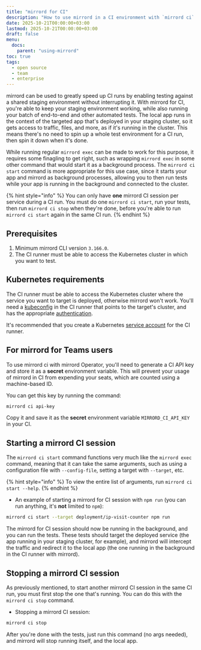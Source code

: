 ```yaml
---
title: "mirrord for CI"
description: "How to use mirrord in a CI environment with `mirrord ci` commands."
date: 2025-10-21T00:00:00+03:00
lastmod: 2025-10-21T00:00:00+03:00
draft: false
menu:
  docs:
    parent: "using-mirrord"
toc: true
tags:
  - open source
  - team
  - enterprise
---
```


mirrord can be used to greatly speed up CI runs by enabling testing against a shared staging environment
without interrupting it. With mirrord for CI, you're able to keep your staging environment working, while
also running your batch of end-to-end and other automated tests. The local app runs in the context of the
targeted app that's deployed in your staging cluster, so it gets access to traffic, files, and more, as if
it's running in the cluster. This means there's no need to spin up a whole test environment for a CI run,
then spin it down when it's done.

While running regular `mirrord exec` can be made to work for this purpose, it requires some
finagling to get right, such as wrapping `mirrord exec` in some other command that would start
it as a background process.
The `mirrord ci start` command is more appropriate for this use case, since it starts your app and mirrord as
background processes, allowing you to then run tests while your app is running in the background and connected to the cluster.

{% hint style="info" %}
You can only have **one** mirrord CI session per service during a CI run. You must do one
`mirrord ci start`, run your tests, then run `mirrord ci stop` when they're done, before you're
able to run `mirrord ci start` again in the same CI run.
{% endhint %}

## Prerequisites

1. Minimum mirrord CLI version `3.166.0`.
2. The CI runner must be able to access the Kubernetes cluster in which you want to test.

## Kubernetes requirements

The CI runner must be able to access the Kubernetes cluster where the service you want to target is deployed,
otherwise mirrord won't work. You'll need a
[kubeconfig](https://kubernetes.io/docs/concepts/configuration/organize-cluster-access-kubeconfig/) in the
CI runner that points to the target's cluster, and has the appropriate
[authentication](https://kubernetes.io/docs/reference/access-authn-authz/authentication/).

It's recommended that you create a Kubernetes
[service account](https://kubernetes.io/docs/concepts/security/service-accounts/) for the CI runner.

## For mirrord for Teams users

To use mirrord ci with mirrord Operator, you'll need to generate a CI API key and store it
as a **secret** environment variable. This will prevent your usage of mirrord in CI from expending your seats, which are counted using a machine-based ID.

You can get this key by running the command:

```sh
mirrord ci api-key
```

Copy it and save it as the **secret** environment variable `MIRRORD_CI_API_KEY` in your CI.

## Starting a mirrord CI session

The `mirrord ci start` command functions very much like the `mirrord exec` command, meaning that it can take
the same arguments, such as using a configuration file with `--config-file`, setting a target with `--target`, etc.

{% hint style="info" %}
To view the entire list of arguments, run `mirrord ci start --help`.
{% endhint %}

- An example of starting a mirrord for CI session with `npm run` (you can run anything, it's **not** limited to `npm`):

```sh
mirrord ci start --target deployment/ip-visit-counter npm run
```

The mirrord for CI session should now be running in the background, and you can run the tests.
These tests should target the deployed service (the app running in your staging cluster, for example),
and mirrord will intercept the traffic and redirect it to the local app (the one running in the background in the CI runner
with mirrord).

## Stopping a mirrord CI session

As previously mentioned, to start another mirrord CI session in the same CI run, you must first stop the one
that's running. You can do this with the `mirrord ci stop` command.

- Stopping a mirrord CI session:

```sh
mirrord ci stop
```

After you're done with the tests, just run this command (no args needed), and mirrord will stop running
itself, and the local app.
